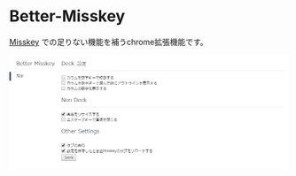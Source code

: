 # Better-Misskey
[Misskey](https://misskey.xyz) での足りない機能を補うchrome拡張機能です。  

![img](https://github.com/S4WA/Better-Misskey/blob/master/files/%E7%84%A1%E9%A1%8C.png?raw=true)
